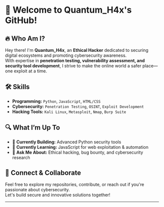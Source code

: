# 🚀 Welcome to Quantum_H4x's GitHub!

## 🔥 Who Am I?  
Hey there! I'm **Quantum_H4x**, an **Ethical Hacker** dedicated to securing digital ecosystems and promoting cybersecurity awareness.  
With expertise in **penetration testing, vulnerability assessment, and security tool development**, I strive to make the online world a safer place—one exploit at a time.  

## 🛠️ Skills  
- **Programming:** `Python`, `JavaScript`, `HTML/CSS`  
- **Cybersecurity:** `Penetration Testing`, `OSINT`, `Exploit Development`  
- **Hacking Tools:** `Kali Linux`, `Metasploit`, `Nmap`, `Burp Suite`  

## 🔍 What I’m Up To  
- 🔧 **Currently Building:** Advanced Python security tools  
- 📖 **Currently Learning:** JavaScript for web exploitation & automation  
- 💬 **Ask Me About:** Ethical hacking, bug bounty, and cybersecurity research  

## 📡 Connect & Collaborate  
Feel free to explore my repositories, contribute, or reach out if you're passionate about cybersecurity.  
Let's build secure and innovative solutions together!  

---
